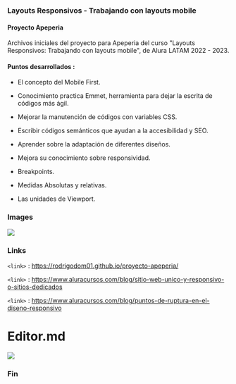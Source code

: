 ###  Layouts Responsivos - Trabajando con layouts mobile   


#### Proyecto Apeperia

Archivos iniciales del proyecto para Apeperia del curso "Layouts Responsivos: Trabajando con layouts mobile", de Alura LATAM 2022 - 2023.

#### Puntos desarrollados :

- El concepto del Mobile First.

- Conocimiento practica Emmet, herramienta para dejar la escrita de códigos más ágil.

- Mejorar la manutención de códigos con variables CSS.

- Escribir códigos semánticos que ayudan a la accesibilidad y SEO.

- Aprender sobre la adaptación de diferentes diseños.

- Mejora su conocimiento sobre responsividad.

- Breakpoints.

- Medidas Absolutas y relativas.

- Las unidades de Viewport.


### Images



![](https://user-images.githubusercontent.com/89209997/134098804-f11a46b1-ad73-4196-ab64-07d475853c24.png)

### Links





`<link>` : <https://rodrigodom01.github.io/proyecto-apeperia/>

`<link>` : <https://www.aluracursos.com/blog/sitio-web-unico-y-responsivo-o-sitios-dedicados>

`<link>` : <https://www.aluracursos.com/blog/puntos-de-ruptura-en-el-diseno-responsivo>











# Editor.md

![](https://pandao.github.io/editor.md/images/logos/editormd-logo-180x180.png)



### Fin
